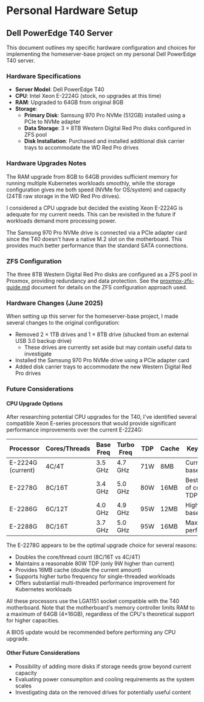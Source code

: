 # Personal Hardware Setup

## Dell PowerEdge T40 Server

This document outlines my specific hardware configuration and choices for implementing the homeserver-base project on my personal Dell PowerEdge T40 server.

### Hardware Specifications

- **Server Model**: Dell PowerEdge T40
- **CPU**: Intel Xeon E-2224G (stock, no upgrades at this time)
- **RAM**: Upgraded to 64GB from original 8GB
- **Storage**:
  - **Primary Disk**: Samsung 970 Pro NVMe (512GB) installed using a PCIe to NVMe adapter
  - **Data Storage**: 3 × 8TB Western Digital Red Pro disks configured in ZFS pool
  - **Disk Installation**: Purchased and installed additional disk carrier trays to accommodate the WD Red Pro drives

### Hardware Upgrades Notes

The RAM upgrade from 8GB to 64GB provides sufficient memory for running multiple Kubernetes workloads smoothly, while the storage configuration gives me both speed (NVMe for OS/system) and capacity (24TB raw storage in the WD Red Pro drives).

I considered a CPU upgrade but decided the existing Xeon E-2224G is adequate for my current needs. This can be revisited in the future if workloads demand more processing power.

The Samsung 970 Pro NVMe drive is connected via a PCIe adapter card since the T40 doesn't have a native M.2 slot on the motherboard. This provides much better performance than the standard SATA connections.

### ZFS Configuration

The three 8TB Western Digital Red Pro disks are configured as a ZFS pool in Proxmox, providing redundancy and data protection. See the [proxmox-zfs-guide.md](/docs/proxmox-zfs-guide.md) document for details on the ZFS configuration approach used.

### Hardware Changes (June 2025)

When setting up this server for the homeserver-base project, I made several changes to the original configuration:

- Removed 2 × 1TB drives and 1 × 8TB drive (shucked from an external USB 3.0 backup drive)
  - These drives are currently set aside but may contain useful data to investigate
- Installed the Samsung 970 Pro NVMe drive using a PCIe adapter card
- Added disk carrier trays to accommodate the new Western Digital Red Pro drives

### Future Considerations

#### CPU Upgrade Options

After researching potential CPU upgrades for the T40, I've identified several compatible Xeon E-series processors that would provide significant performance improvements over the current E-2224G:

| Processor | Cores/Threads | Base Freq | Turbo Freq | TDP  | Cache | Key Benefit |
|-----------|---------------|-----------|------------|------|-------|-------------|
| E-2224G (current) | 4C/4T | 3.5 GHz | 4.7 GHz | 71W | 8MB | Current baseline |
| E-2278G   | 8C/16T | 3.4 GHz | 5.0 GHz | 80W | 16MB | Best balance of cores and TDP |
| E-2286G   | 6C/12T | 4.0 GHz | 4.9 GHz | 95W | 12MB | Highest base clock |
| E-2288G   | 8C/16T | 3.7 GHz | 5.0 GHz | 95W | 16MB | Maximum performance |

The E-2278G appears to be the optimal upgrade choice for several reasons:
- Doubles the core/thread count (8C/16T vs 4C/4T)
- Maintains a reasonable 80W TDP (only 9W higher than current)
- Provides 16MB cache (double the current amount)
- Supports higher turbo frequency for single-threaded workloads
- Offers substantial multi-threaded performance improvement for Kubernetes workloads

All these processors use the LGA1151 socket compatible with the T40 motherboard. Note that the motherboard's memory controller limits RAM to a maximum of 64GB (4×16GB), regardless of the CPU's theoretical support for higher capacities.

A BIOS update would be recommended before performing any CPU upgrade.

#### Other Future Considerations

- Possibility of adding more disks if storage needs grow beyond current capacity
- Evaluating power consumption and cooling requirements as the system scales
- Investigating data on the removed drives for potentially useful content
